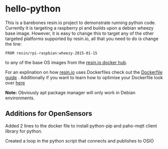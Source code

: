 # hello-python
This is a barebones resin.io project to demonstrate running python code. 
Currently it is targeting a raspberry pi and builds upon a debian wheezy base image. However, it is easy to 
change this to target any of the other targeted platforms supported by resin.io, all that you need to do is 
change the line:
```
FROM resin/rpi-raspbian:wheezy-2015-01-15
```
to any of the base OS images from the [resin.io docker hub](https://registry.hub.docker.com/repos/resin/).

For an explination on how [resin.io](https://resin.io/) uses Dockerfiles check out the [Dockerfile guide](http://docs.resin.io/#/pages/dockerfile.md)
 . Additionally if you want to learn how to optimise your Dockerfile look over [here](http://docs.resin.io/#/pages/build-optimisation.md)


__Note:__ Obviously apt package manager will only work in Debian environments.

## Additions for OpenSensors

Added 2 lines to the docker file to install python-pip and paho-mqtt client library for python. 

Created a loop in the python script that connects and publishes to OSIO




